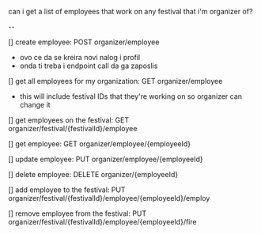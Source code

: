 can i get a list of employees that work on any festival that i'm organizer of?

--

[] create employee: POST organizer/employee

- ovo ce da se kreira novi nalog i profil
- onda ti treba i endpoint call da ga zaposlis

[] get all employees for my organization: GET organizer/employee

- this will include festival IDs that they're working on so organizer can change it

[] get employees on the festival: GET organizer/festival/{festivalId}/employee

[] get employee: GET organizer/employee/{employeeId}

[] update employee: PUT organizer/employee/{employeeId}

[] delete employee: DELETE organizer/{employeeId}

[] add employee to the festival: PUT organizer/festival/{festivalId}/employee/{employeeId}/employ

[] remove employee from the festival: PUT organizer/festival/{festivalId}/employee/{employeeId}/fire
